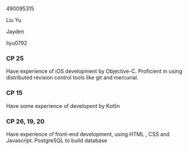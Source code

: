 490095315

Liu Yu

Jayden

liyu0792



### CP 25

Have experience of iOS development by Objective-C. Proficient in using distributed revision control tools like git and mercurial.



### CP 15

Have some experience of developent by Kotlin



### CP 26, 19, 20

Have experience of front-end development, using HTML , CSS and Javascript.  PostgreSQL to build database

